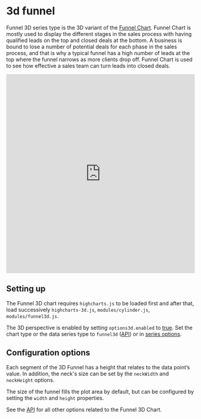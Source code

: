 3d funnel
===

Funnel 3D series type is the 3D variant of the [Funnel Chart](https://www.highcharts.com/docs/chart-and-series-types/funnel-series). Funnel Chart is mostly used to display the different stages in the sales process with having qualified leads on the top and closed deals at the bottom. A business is bound to lose a number of potential deals for each phase in the sales process, and that is why a typical funnel has a high number of leads at the top where the funnel narrows as more clients drop off. Funnel Chart is used to see how effective a sales team can turn leads into closed deals.

<iframe style="width: 100%; height: 532px; border: none;" src=https://www.highcharts.com/samples/embed/highcharts/demo/funnel3d allow="fullscreen"></iframe>

Setting up
----------

The Funnel 3D chart requires `highcharts.js` to be loaded first and after that, load successively `highcharts-3d.js`, `modules/cylinder.js`, `modules/funnel3d.js`.

The 3D perspective is enabled by setting `options3d.enabled` to [true](https://api.highcharts.com/highcharts/chart.options3d.enabled). Set the chart type or the data series type to `funnel3d` ([API](https://api.highcharts.com/highcharts/chart.type)) or in [series options](https://api.highcharts.com/highcharts/series.funnel3d.type).

Configuration options
---------------------

Each segment of the 3D Funnel has a height that relates to the data point’s value. In addition, the neck's size can be set by the `neckWidth` and `neckHeight` options.

The size of the funnel fills the plot area by default, but can be configured by setting the `width` and `height` properties.

See the [API](https://api.highcharts.com/highcharts/plotOptions.funnel3d) for all other options related to the Funnel 3D Chart.
